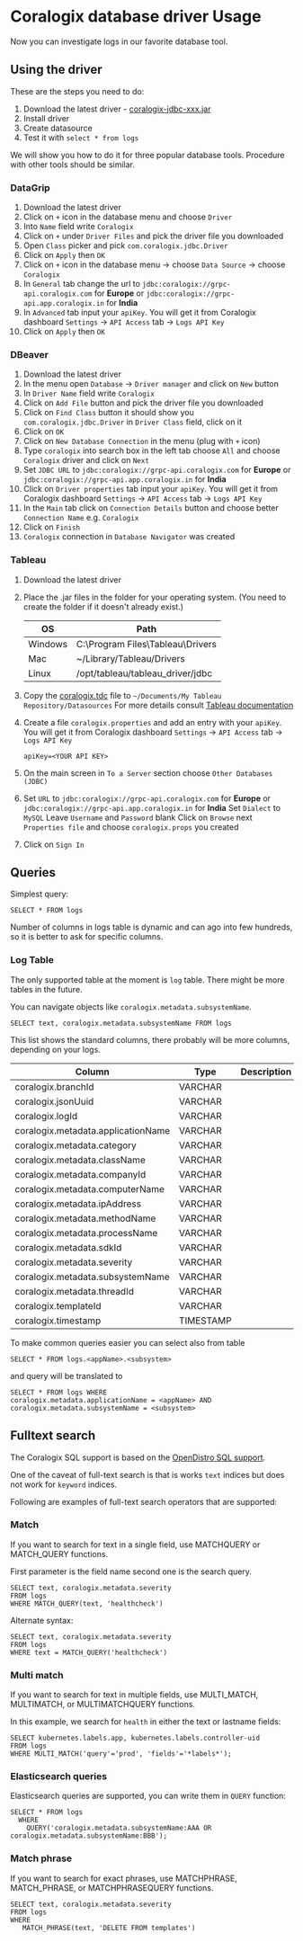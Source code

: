# Coralogix database driver Usage

Now you can investigate logs in our favorite database tool.

## Using the driver

These are the steps you need to do:

1. Download the latest driver - [coralogix-jdbc-xxx.jar](https://search.maven.org/remote_content?g=com.coralogix&a=coralogix-jdbc&v=LATEST)
2. Install driver
3. Create datasource
4. Test it with `select * from logs`

We will show you how to do it for three popular database tools. Procedure with other tools should be similar.

### DataGrip

1. Download the latest driver
2. Click on `+` icon in the database menu and choose `Driver`
3. Into `Name` field write `Coralogix`
4. Click on `+` under `Driver Files` and pick the driver file you downloaded
5. Open `Class` picker and pick `com.coralogix.jdbc.Driver`
6. Click on `Apply` then `OK`
7. Click on `+` icon in the database menu -> choose `Data Source` -> choose `Coralogix`
8. In `General` tab change the url to
   `jdbc:coralogix://grpc-api.coralogix.com` for **Europe** or
   `jdbc:coralogix://grpc-api.app.coralogix.in` for **India**
9. In `Advanced` tab input your `apiKey`. You will get it from Coralogix dashboard
   `Settings` -> `API Access` tab -> `Logs API Key`
10. Click on `Apply` then `OK`

### DBeaver

1. Download the latest driver
2. In the menu open `Database` -> `Driver manager` and click on `New` button
3. In `Driver Name` field write `Coralogix`
4. Click on `Add File` button and pick the driver file you downloaded
5. Click on `Find Class` button it should show you `com.coralogix.jdbc.Driver` in
   `Driver Class` field, click on it
6. Click on `OK`
7. Click on `New Database Connection` in the menu (plug with `+` icon)
8. Type `coralogix` into search box in the left tab choose `All` 
   and choose `Coralogix` driver and click on `Next`
9. Set `JDBC URL` to
   `jdbc:coralogix://grpc-api.coralogix.com` for **Europe** or
   `jdbc:coralogix://grpc-api.app.coralogix.in` for **India**
10. Click on `Driver properties` tab input your `apiKey`. You will get it from Coralogix dashboard
    `Settings` -> `API Access` tab -> `Logs API Key`
11. In the `Main` tab click on `Connection Details` button and choose better `Connection Name` e.g. `Coralogix`
11. Click on `Finish`
12. `Coralogix` connection in `Database Navigator` was created

### Tableau

1. Download the latest driver
2. Place the .jar files in the folder for your operating system. (You need to create the folder if it doesn't already exist.)
   
   | OS      | Path                             |
   | ------- | -------------------------------- |
   | Windows | C:\Program Files\Tableau\Drivers |
   | Mac     | ~/Library/Tableau/Drivers        |
   | Linux   | /opt/tableau/tableau_driver/jdbc |
3. Copy the [coralogix.tdc](coralogix.tdc) file to `~/Documents/My Tableau Repository/Datasources`
   For more details consult [Tableau documentation](https://kb.tableau.com/articles/howto/using-a-tdc-file-with-tableau-server)
4. Create a file `coralogix.properties` and add an entry with your `apiKey`.
   You will get it from Coralogix dashboard `Settings` -> `API Access` tab -> `Logs API Key`
   ```
   apiKey=<YOUR API KEY>
   ```
5. On the main screen in `To a Server` section choose `Other Databases (JDBC)`
6. Set `URL` to
   `jdbc:coralogix://grpc-api.coralogix.com` for **Europe** or
   `jdbc:coralogix://grpc-api.app.coralogix.in` for **India**
   Set `Dialect` to `MySQL`
   Leave `Username` and `Password` blank
   Click on `Browse` next `Properties file` and choose `coralogix.props` you created
7. Click on `Sign In`

## Queries

Simplest query:
```
SELECT * FROM logs
```

Number of columns in logs table is dynamic and can ago into few hundreds, so it is better to ask
for specific columns.

### Log Table

The only supported table at the moment is `log` table. There might be more tables in the future.

You can navigate objects like `coralogix.metadata.subsystemName`.

```
SELECT text, coralogix.metadata.subsystemName FROM logs
```

This list shows the standard columns, there probably will be more columns, depending on your logs.

| Column  | Type                             | Description |
| ---------------------------------- | -------------------------------- | ----------- |
| coralogix.branchId                 | VARCHAR |
| coralogix.jsonUuid                 | VARCHAR |
| coralogix.logId                    | VARCHAR |
| coralogix.metadata.applicationName | VARCHAR |
| coralogix.metadata.category        | VARCHAR |
| coralogix.metadata.className       | VARCHAR |
| coralogix.metadata.companyId       | VARCHAR |
| coralogix.metadata.computerName    | VARCHAR |
| coralogix.metadata.ipAddress       | VARCHAR |
| coralogix.metadata.methodName      | VARCHAR |
| coralogix.metadata.processName     | VARCHAR |
| coralogix.metadata.sdkId           | VARCHAR |
| coralogix.metadata.severity        | VARCHAR |
| coralogix.metadata.subsystemName   | VARCHAR |
| coralogix.metadata.threadId        | VARCHAR |
| coralogix.templateId               | VARCHAR |
| coralogix.timestamp                | TIMESTAMP |

To make common queries easier you can select also from table
```
SELECT * FROM logs.<appName>.<subsystem>
```
and query will be translated to
```
SELECT * FROM logs WHERE
coralogix.metadata.applicationName = <appName> AND
coralogix.metadata.subsystemName = <subsystem>
```


## Fulltext search

The Coralogix SQL support is based on the 
[OpenDistro SQL support](https://opendistro.github.io/for-elasticsearch-docs/docs/sql/sql-full-text/).

One of the caveat of full-text search is that is works `text` indices but does not work for `keyword` indices.

Following are examples of full-text search operators that are supported:

### Match

If you want to search for text in a single field, use MATCHQUERY or MATCH_QUERY functions.

First parameter is the field name second one is the search query.
```
SELECT text, coralogix.metadata.severity
FROM logs
WHERE MATCH_QUERY(text, 'healthcheck')
```
Alternate syntax:
```
SELECT text, coralogix.metadata.severity
FROM logs
WHERE text = MATCH_QUERY('healthcheck')
```

### Multi match
If you want to search for text in multiple fields, use MULTI_MATCH, MULTIMATCH, or MULTIMATCHQUERY functions.

In this example, we search for `health` in either the text or lastname fields:

```
SELECT kubernetes.labels.app, kubernetes.labels.controller-uid
FROM logs
WHERE MULTI_MATCH('query'='prod', 'fields'='*labels*');
```

### Elasticsearch queries

Elasticsearch queries are supported, you can write them in `QUERY` function:
```
SELECT * FROM logs 
  WHERE
    QUERY('coralogix.metadata.subsystemName:AAA OR coralogix.metadata.subsystemName:BBB');
```

### Match phrase

If you want to search for exact phrases, use MATCHPHRASE, MATCH_PHRASE, or MATCHPHRASEQUERY functions.

```
SELECT text, coralogix.metadata.severity 
FROM logs
WHERE 
   MATCH_PHRASE(text, 'DELETE FROM templates')
```

<!-- FIXME this needs to be implemented in es-sql-api in es json parser
### Score query

You can get relevance score along with every matching document, by using SCORE, SCOREQUERY, or SCORE_QUERY functions.

The first argument is the MATCH_QUERY expression. The second argument is a floating point number to boost the score 
(if not set default value is 1.0).

```
SELECT text, kubernetes.labels.app, _score
FROM logs
WHERE SCORE(MATCH_QUERY(text, '_updateTemplates'), 2) OR
SCORE(MATCH_QUERY(kubernetes.labels.app, 'prod'), 10)
ORDER BY _score desc
```
-->